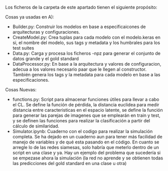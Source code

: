 Los ficheros de la carpeta de este apartado tienen el siguiente propósito:

Cosas ya usadas en A):
- Builder.py: Construir los modelos en base a especificaicones de arquitecturas y configuraciones.
- CreateModel.py: Crea tuplas para cada modelo con el modelo.keras en si, el nombre del modelo, sus tags y metadata y los humbrales para los test suites
- Data.py: Carga y procesa los ficheros -npz para generar el conjunto de datos grande y el gold standard
- DataProcessor.py: En base a la arquitectura y valores de configuracion, adecua a los valores necesario paar que le llegen al constructor. También genera los tags y la metadata para cada modelo en base a las especificaciones.
  
Cosas Nuevas:
- functions.py: Script para almacenar funciones útiles para llevar a cabo el CL. Se define la función de pérdida, la distancia euclidea para medir distancia entre caracteristicas en el espacio latente, se define la función para generar las parejas de imagenes que se emplearán en train y test, y se definen las funciones para realizar la clasificación a partir del cálculo de similaridad.
- Simulator.ipynb: Cuaderno con el codigo para realizar la simulación completa. Se ha dejado en un cuaderno aun para tener más facilidad de manejo de variables y de qué esta pasando en el código. En cuanto se arregle lo de las redes siamesas, solo habría que meterlo dentro de un script en una clase y ya. Hay un ejemplo del problema que sucedería si se empezase ahora la simulación (la red no aprende y se obtienen todas las predicciones del gold standard en una clase u otra)
